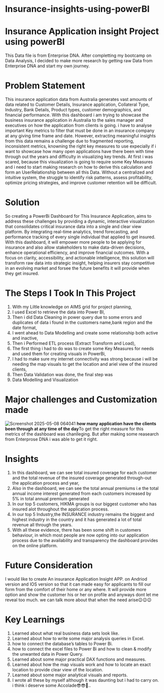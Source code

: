 # Insurance-insights-using-powerBI
# Insurance Application insight Project using powerBI
This Data file is from Enterprise DNA. After completting my bootcamp on Data Analysis, I decided to make more research by getting raw Data from Enterprise DNA and start my own journey.
# Problem Statement
This insurance application data from Australia generates vast amounts of data related to Customer Details, Insurance application, Collateral Type, Industry, Bank Details, Product types, customer demographics, and financial performance. With this dashboard i am trying to showcase the business insurance application in Australia to the sales manager and executives on how the application from clients is going. i have to analyse important Key metrics to filter that must be done in an insurance company at any giving time frame and date. However, extracting meaningful insights from this data remains a challenge due to fragmented reporting, inconsistent metrics, knowning the right key measures to use expecially if i want to showcase how many open applications have there been with time through out the years and difficulty in visualizing key trends. At first i was scared, because this visualization is going to require some Key Measures and i need to start making research on how to derive this calculation and form an UserRelationship between all this Data. Without a centralized and intuitive system, the struggle to identify risk patterns, assess profitability, optimize pricing strategies, and improve customer retention will be difficult.
# Solution
So creating a PowerBi Dashboard for This Insurance Application, aims to address these challenges by providing a dynamic, interactive visualization that consolidates critical insurance data into a single and clear view platform. By integrating real-time analytics, trend forecasting, and performance tracking of every single individual that applied to get insured. With this dashboard, it will empower more people to be applying for insurance and also allow stakeholders to make data-driven decisions, enhance operational efficiency, and improve financial outcomes. With a focus on clarity, accessibility, and actionable intelligence, this solution will transform raw data into strategic insight, helping insurers stay competitive in an evolving market and forsee the future benefits it will provide when they get insured.
# The Steps I Took In This Project
1. With my Liltle knowledge on AIMS grid for project planning,
2. I used Excel to retrieve the data into Power BI,
3. Then i did Data Cleaning in power query due to some errors and duplicates of data i found in the customers name,bank region and the date format,
4. I went ahead to Data Modelling and create some relationship both active and inactive,
5. Then i Performed ETL process (Extract Transform and Load),
6. The first thing i had to do was to create some Key Measures for needs and used them for creating visuals in PowerBi,
7. I had to make sure my internet connectivity was strong because i will be needing the map visuals to get the location and ariel view of the insured clients,
8. Then Data Validation was done, the final step was
9. Data Modelling and Visualization
# Major challenges and Customization made
![Screenshot 2025-05-08 064041](https://github.com/user-attachments/assets/7b68fac0-6875-440f-bd42-c9bc8e248068)
**how many application have the clients been through at any time of the day**To get the right measure for this metrics of the dashboard was chanlleging. But after making some reasearch from Enterprose DNA i was able to get it right.

# Insights
1. In this dashboard, we can see total insured coverage for each customer and the total revenue of the insured coverage generated through-out the application process and year, 
2. Also in the dashboard, we can see the total annual premiums i.e the total annual income interest generated from each customers increased by 5% in total annual premium generated
3. In our top 5 customers, HIKMA groups is our biggest customer who has insured alot throughout the application process.
4. In our top 5 Industry,the INSURANCE industry remains the biggest and highest industry in the country and it has generated a lot of total revenue all through the years.
5. With all these evidence, there has been some shift in customers behaviour, in which most people are now  opting into our application process due to the availability and transparency the dashboard provides on the online platform.
# Future Consideration
I would like to create An insurance Application Insight APP. on Andriod version and IOS version so that it can made easy for applicants to fill our form from the comfort of their home or any where. It will provide more option and show the customer his or her on profile and anyways dont let me reveal too much. we can talk more about that when the need arise😉😉😉
# Key Learnings
1. Learned about what real business data sets look like.
2. Learned about how to write some major analysis queries in Excel.
3. how to connect the database’s tables to Power Bi.
4. how to connect the excel files to Power Bi and how to clean & modify the unwanted data in Power Query.
5. Learned about some major practical DAX functions and measures.
6. Learned about how the map visuals work and how to locate an exact location to provide clear view of the location.
7. Learned about some major analytical visuals and reports.
8. I wrote all these by myself although it was daunting but i had to carry on. i think i deserve some Accolade😎😎🎂..
